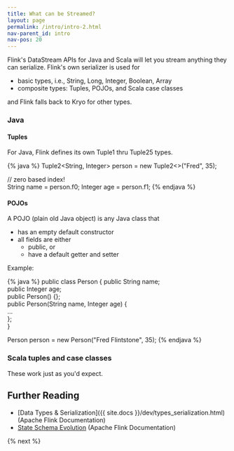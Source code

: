 ```yaml
---
title: What can be Streamed?
layout: page
permalink: /intro/intro-2.html
nav-parent_id: intro
nav-pos: 20
---
```


Flink's DataStream APIs for Java and Scala will let you stream anything they can serialize. Flink's own serializer is used for

- basic types, i.e., String, Long, Integer, Boolean, Array
- composite types: Tuples, POJOs, and Scala case classes

and Flink falls back to Kryo for other types.

### Java

#### Tuples

For Java, Flink defines its own Tuple1 thru Tuple25 types.

{% java %}
Tuple2<String, Integer> person = new Tuple2<>("Fred", 35);

// zero based index!  
String name = person.f0;
Integer age = person.f1;
{% endjava %}

#### POJOs

A POJO (plain old Java object) is any Java class that

- has an empty default constructor
- all fields are either
  - public, or
  - have a default getter and setter


Example:

{% java %}
public class Person {
    public String name;  
    public Integer age;  
    public Person() {};  
    public Person(String name, Integer age) {  
        …  
    };  
}  

Person person = new Person("Fred Flintstone", 35);
{% endjava %}

### Scala tuples and case classes

These work just as you'd expect.

## Further Reading

- [Data Types & Serialization]({{ site.docs }}/dev/types_serialization.html) (Apache Flink Documentation)
- [State Schema Evolution]({{site.docs}}/dev/stream/state/schema_evolution.html) (Apache Flink Documentation)

{% next %}
